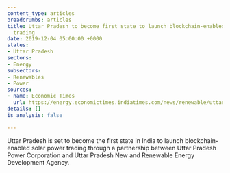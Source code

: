```yaml
---
content_type: articles
breadcrumbs: articles
title: Uttar Pradesh to become first state to launch blockchain-enabled solar power
  trading
date: 2019-12-04 05:00:00 +0000
states:
- Uttar Pradesh
sectors:
- Energy
subsectors:
- Renewables
- Power
sources:
- name: Economic Times
  url: https://energy.economictimes.indiatimes.com/news/renewable/uttar-pradesh-to-become-first-state-to-launch-blockchain-enabled-solar-power-trading/72291409
details: []
is_analysis: false

---
```

Uttar Pradesh is set to become the first state in India to launch blockchain-enabled solar power trading through a partnership between Uttar Pradesh Power Corporation and Uttar Pradesh New and Renewable Energy Development Agency.